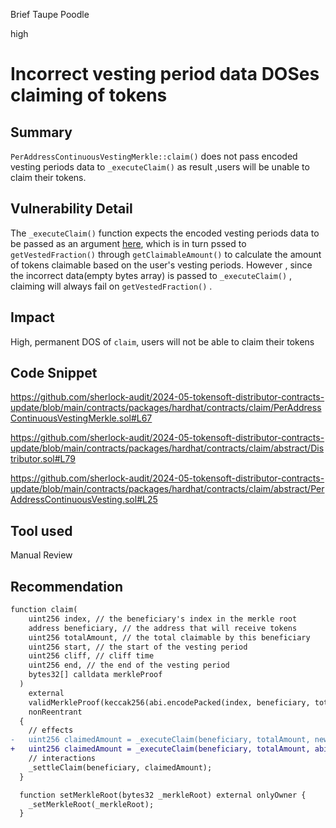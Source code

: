 Brief Taupe Poodle

high

# Incorrect vesting period data DOSes claiming of tokens

## Summary

`PerAddressContinuousVestingMerkle::claim()` does not pass encoded vesting periods data to `_executeClaim()` as result ,users will be unable to claim their tokens.

## Vulnerability Detail

The `_executeClaim()` function expects the encoded vesting periods data to be passed as an argument [here](https://github.com/sherlock-audit/2024-05-tokensoft-distributor-contracts-update/blob/main/contracts/packages/hardhat/contracts/claim/PerAddressContinuousVestingMerkle.sol#L67), which is in turn pssed to `getVestedFraction()` through `getClaimableAmount()` to calculate the amount of tokens claimable based on the user's vesting periods.
However , since the incorrect data(empty bytes array) is passed to `_executeClaim()` , claiming will always fail on `getVestedFraction()` . 

## Impact

High, permanent DOS of `claim`, users will not be able to claim their tokens

## Code Snippet

https://github.com/sherlock-audit/2024-05-tokensoft-distributor-contracts-update/blob/main/contracts/packages/hardhat/contracts/claim/PerAddressContinuousVestingMerkle.sol#L67

https://github.com/sherlock-audit/2024-05-tokensoft-distributor-contracts-update/blob/main/contracts/packages/hardhat/contracts/claim/abstract/Distributor.sol#L79

https://github.com/sherlock-audit/2024-05-tokensoft-distributor-contracts-update/blob/main/contracts/packages/hardhat/contracts/claim/abstract/PerAddressContinuousVesting.sol#L25

## Tool used

Manual Review

## Recommendation

```diff
function claim(
    uint256 index, // the beneficiary's index in the merkle root
    address beneficiary, // the address that will receive tokens
    uint256 totalAmount, // the total claimable by this beneficiary
    uint256 start, // the start of the vesting period
    uint256 cliff, // cliff time
    uint256 end, // the end of the vesting period
    bytes32[] calldata merkleProof
  )
    external
    validMerkleProof(keccak256(abi.encodePacked(index, beneficiary, totalAmount, start, cliff, end)), merkleProof)
    nonReentrant
  {
    // effects
-   uint256 claimedAmount = _executeClaim(beneficiary, totalAmount, new bytes(0));
+   uint256 claimedAmount = _executeClaim(beneficiary, totalAmount, abi.encode(start, cliff, end));
    // interactions
    _settleClaim(beneficiary, claimedAmount);
  }

  function setMerkleRoot(bytes32 _merkleRoot) external onlyOwner {
    _setMerkleRoot(_merkleRoot);
  }
```